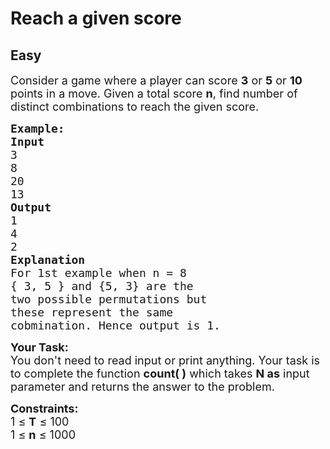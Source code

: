 # Reach a given score
## Easy 
<div class="problem-statement">
                <p></p><p><span style="font-size:18px">Consider a game where a player can score <strong>3</strong> or <strong>5</strong> or <strong>10</strong> points in a move. Given a total score <strong>n</strong>, find number of distinct combinations&nbsp;to reach the given score.</span></p>

<pre><span style="font-size:18px"><strong>Example:</strong></span>
<span style="font-size:18px"><strong>Input</strong>
3
8
20
13</span>
<span style="font-size:18px"><strong>Output</strong>
1
4
2
<strong>Explanation</strong>
For 1st example when n = 8
{ 3, 5 } and {5, 3} are the 
two possible permutations but 
these represent the same 
cobmination. Hence output is 1.</span></pre>

<p><span style="font-size:18px"><strong>Your Task:&nbsp;&nbsp;</strong><br>
You don't need to read input or print anything. Your task is to complete the function&nbsp;<strong>count( )</strong>&nbsp;which takes <strong>N as</strong>&nbsp;input parameter&nbsp;and returns the answer to the problem.</span></p>

<p><span style="font-size:18px"><strong>Constraints:</strong><br>
1 ≤ <strong>T</strong> ≤ 100<br>
1 ≤ <strong>n</strong> ≤ 1000</span></p>
 <p></p>
            </div>